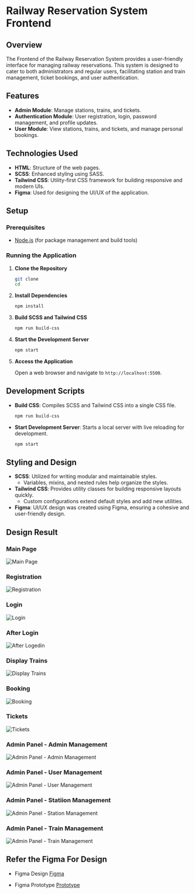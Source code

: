 # Railway Reservation System Frontend

## Overview

The Frontend of the Railway Reservation System provides a user-friendly interface for managing railway reservations. This system is designed to cater to both administrators and regular users, facilitating station and train management, ticket bookings, and user authentication.

## Features

- **Admin Module**: Manage stations, trains, and tickets.
- **Authentication Module**: User registration, login, password management, and profile updates.
- **User Module**: View stations, trains, and tickets, and manage personal bookings.

## Technologies Used

- **HTML**: Structure of the web pages.
- **SCSS**: Enhanced styling using SASS.
- **Tailwind CSS**: Utility-first CSS framework for building responsive and modern UIs.
- **Figma**: Used for designing the UI/UX of the application.

## Setup

### Prerequisites

- [Node.js](https://nodejs.org/en/download/) (for package management and build tools)

### Running the Application

1. **Clone the Repository**

   ```sh
   git clone
   cd
   ```

2. **Install Dependencies**

   ```sh
   npm install
   ```

3. **Build SCSS and Tailwind CSS**

   ```sh
   npm run build-css
   ```

4. **Start the Development Server**

   ```sh
   npm start
   ```

5. **Access the Application**

   Open a web browser and navigate to `http://localhost:5500`.

## Development Scripts

- **Build CSS**: Compiles SCSS and Tailwind CSS into a single CSS file.

  ```sh
  npm run build-css
  ```

- **Start Development Server**: Starts a local server with live reloading for development.

  ```sh
  npm start
  ```

## Styling and Design

- **SCSS**: Utilized for writing modular and maintainable styles.
  - Variables, mixins, and nested rules help organize the styles.
- **Tailwind CSS**: Provides utility classes for building responsive layouts quickly.
  - Custom configurations extend default styles and add new utilities.
- **Figma**: UI/UX design was created using Figma, ensuring a cohesive and user-friendly design.

## Design Result

### Main Page

![Main Page](/Results/Day%2043/Main%20Page.jpg)

### Registration

![Registration](/Results/Day%2043/Register.jpg)

### Login

![Login](/Results/Day%2043/Login.jpg)

### After Login

![After Logedin](/Results/Day%2043/Logined.jpg)

### Display Trains

![Display Trains](/Results/Day%2043/Display%20Trains.jpg)

### Booking

![Booking](/Results/Day%2043/Booking%20Page.jpg)

### Tickets

![Tickets](/Results/Day%2043/Tickets.jpg)

### Admin Panel - Admin Management

![Admin Panel - Admin Management](/Results/Day%2043/Admin%20pannel%20-%20Admin%20Management.jpg)

### Admin Panel - User Management

![Admin Panel - User Management](/Results//Day%2043/Admin%20pannel%20-%20User%20Management.jpg)

### Admin Panel - Statiion Management

![Admin Panel - Station Management](/Results//Day%2043/Add%20Station.jpg)

### Admin Panel - Train Management

![Admin Panel - Train Management](/Results//Day%2043/Admin%20pannel%20-%20Train.jpg)

## Refer the Figma For Design

- Figma Design [Figma](https://www.figma.com/design/7NBWnzgNAiH76oXtisReQM/Railway-Reservation-System?m=dev&node-id=0-1&t=uQrywYYUg9o9up4j-1)

- Figma Prototype [Prototype](https://www.figma.com/proto/7NBWnzgNAiH76oXtisReQM/Railway-Reservation-System?page-id=0%3A1&node-id=1-2&viewport=247%2C623%2C0.18&t=hNW3JHEfB1ZUzxXA-1&scaling=scale-down&content-scaling=fixed&starting-point-node-id=1%3A2)
